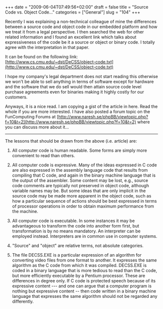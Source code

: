 +++
date = "2009-06-04T07:49:56+02:00"
draft = false
title = "Source Code vs. Object Code..."
categories = ["General"]
slug = "104"
+++

Recently I was explaining a non-technical colleague of mine the differences between a source code and object code in our embedded platform and how we treat it from a legal perspective. I then searched the web for other related information and I found an excellent link which talks about expressiveness of the code be it a source or object or binary code. I totally agree with the interpretation in that paper.

It can be found on the following link: [http://www.cs.cmu.edu/~dst/DeCSS/object-code.txt](http://www.cs.cmu.edu/~dst/DeCSS/object-code.txt)

I hope my company's legal department does not start reading this otherwise we won't be able to sell anything in terms of software except for hardware and the software that we do sell would then attain source code level purchase agreements even for binaries making it highly costly for our customers.

Anyways, it is a nice read. I am copying a gist of the article in here. Read the whole if you are more interested. I have also posted a forum topic on the FunComputing Forums at [http://www.naresh.se/phpBB/viewtopic.php?f=10&t=2](http://www.naresh.se/phpBB/viewtopic.php?f=10&t=2) where you can discuss more about it...

***************************************************************************************************

The lessons that should be drawn from the above (i.e. article) are:

1) All computer code is human readable.  Some forms are simply more convenient to read than others.

2. All computer code is expressive.  Many of the ideas expressed in C code are also expressed in the assembly language code that results from compiling that C code, and again in the binary machine language that is the output of the assembler.  Some content may be lost, e.g., source code comments are typically not preserved in object code, although variable names may be.  But some ideas that are only implicit in the source code may be made more apparent in the object code, such as how a particular sequence of actions should be best expressed in terms of processor operations in order to obtain maximum performance from the machine.

3) All computer code is executable.  In some instances it may be advantageous to transform the code into another form first, but transformation is by no means mandatory.  An interpreter can be employed instead.  Interpreters are in common use in computer systems.

4) "Source" and "object" are relative terms, not absolute categories.

5) The file DECSS.EXE is a particular expression of an algorithm for converting video files from one format to another.  It expresses the same algorithm as the C code from which it was compiled.  DECSS.EXE is coded in a binary language that is more tedious to read than the C code, but more efficiently executable by a Pentium processor.  These are differences in degree only.  If C code is protected speech because of its expressive content --- and one can argue that a computer program is nothing but expressive content -- then code written in a binary machine language that expresses the same algorithm should not be regarded any differently.
